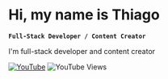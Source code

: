 #  Hi, my name is Thiago

**`Full-Stack Developer / Content Creator`**

I'm full-stack developer and content creator 


[![YouTube](https://img.shields.io/badge/YouTube-Subscribe-red?style=for-the-badge&logo=youtube&logoColor=white)](https://www.youtube.com/channel/@NDInteressante)
![YouTube Views](https://img.shields.io/badge/Views-100K-blue?style=for-the-badge)
